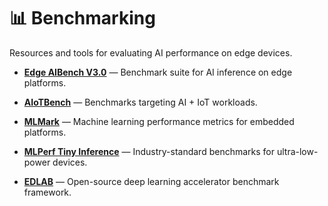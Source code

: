 # 📊 Benchmarking

Resources and tools for evaluating AI performance on edge devices.

- **[Edge AIBench V3.0](https://www.benchcouncil.org/aibench/edge-aibench/index.html)** — Benchmark suite for AI inference on edge platforms.
    
- **[AIoTBench](https://www.benchcouncil.org/aibench/aiotbench/index.html)** — Benchmarks targeting AI + IoT workloads.
    
- **[MLMark](https://www.eembc.org/mlmark/)** — Machine learning performance metrics for embedded platforms.
    
- **[MLPerf Tiny Inference](https://mlcommons.org/en/inference-tiny-10/)** — Industry-standard benchmarks for ultra-low-power devices.
    
- **[EDLAB](https://github.com/HPInc/EDLAB)** — Open-source deep learning accelerator benchmark framework.